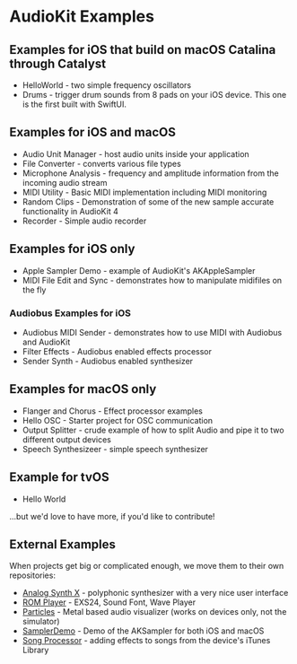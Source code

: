 # AudioKit Examples

## Examples for iOS that build on macOS Catalina through Catalyst

* HelloWorld - two simple frequency oscillators
* Drums - trigger drum sounds from 8 pads on your iOS device. This one is the first built with SwiftUI.

## Examples for iOS and macOS

* Audio Unit Manager - host audio units inside your application
* File Converter - converts various file types
* Microphone Analysis - frequency and amplitude information from the incoming audio stream
* MIDI Utility - Basic MIDI implementation including MIDI monitoring
* Random Clips - Demonstration of some of the new sample accurate functionality in AudioKit 4
* Recorder - Simple audio recorder

## Examples for iOS only

* Apple Sampler Demo - example of AudioKit's AKAppleSampler
* MIDI File Edit and Sync - demonstrates how to manipulate midifiles on the fly

### Audiobus Examples for iOS

* Audiobus MIDI Sender - demonstrates how to use MIDI with Audiobus and AudioKit
* Filter Effects - Audiobus enabled effects processor
* Sender Synth - Audiobus enabled synthesizer

## Examples for macOS only

* Flanger and Chorus - Effect processor examples
* Hello OSC - Starter project for OSC communication
* Output Splitter - crude example of how to split Audio and pipe it to two different output devices
* Speech Synthesizeer - simple speech synthesizer

## Example for tvOS

* Hello World

...but we'd love to have more, if you'd like to contribute!

## External Examples

When projects get big or complicated enough, we move them to their own repositories:

* [Analog Synth X](https://github.com/AudioKit/AnalogSynthX) - polyphonic synthesizer with a very nice user interface
* [ROM Player](https://github.com/AudioKit/ROMPlayer) - EXS24, Sound Font, Wave Player
* [Particles](http://github.com/AudioKit/Particles/) - Metal based audio visualizer (works on devices only, not the simulator)
* [SamplerDemo](http://github.com/AudioKit/SamplerDemo/) - Demo of the AKSampler for both iOS and macOS
* [Song Processor](http://github.com/AudioKit/SongProcessor) - adding effects to songs from the device's iTunes Library